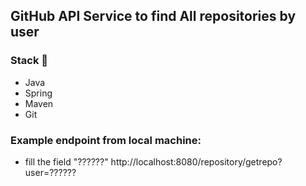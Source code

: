 ## GitHub API Service to find All repositories by user

### Stack :rocket:
- Java
- Spring
- Maven
- Git


### Example endpoint from local machine: 
- fill the field "??????"
http://localhost:8080/repository/getrepo?user=??????

